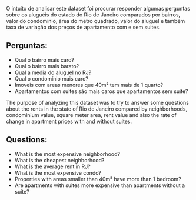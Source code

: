  O intuito de analisar este dataset foi procurar responder algumas perguntas sobre os aluguéis do estado do Rio de Janeiro comparados por bairros, valor do condominio, área do metro quadrado, valor do aluguel e também taxa de variação dos preços de apartamento com e sem suites.

## Perguntas:
- Qual o bairro mais caro?
- Qual o bairro mais barato?
- Qual a media do aluguel no RJ?
- Qual o condomínio mais caro?
- Imoveis com areas menores que 40m² tem mais de 1 quarto?
- Apartamentos com suites são mais caros que apartamentos sem suite?



The purpose of analyzing this dataset was to try to answer some questions about the rents in the state of Rio de Janeiro compared by neighborhoods, condominium value, square meter area, rent value and also the rate of change in apartment prices with and without suites.

## Questions:
- What is the most expensive neighborhood?
- What is the cheapest neighborhood?
- What is the average rent in RJ?
- What is the most expensive condo?
- Properties with areas smaller than 40m² have more than 1 bedroom?
- Are apartments with suites more expensive than apartments without a suite?
